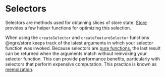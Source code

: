 # Selectors

Selectors are methods used for obtaining slices of store state. [Store](guide/store) provides a few helper functions for optimizing this selection.

When using the `createSelector` and `createFeatureSelector` functions @ngrx/store keeps track of the latest arguments in which your selector function was invoked. Because selectors are [pure functions](https://en.wikipedia.org/wiki/Pure_function), the last result can be returned when the arguments match without reinvoking your selector function. This can provide performance benefits, particularly with selectors that perform expensive computation. This practice is known as [memoization](https://en.wikipedia.org/wiki/Memoization).
